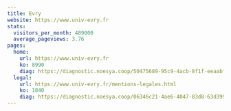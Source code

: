 ```yaml
---
title: Evry
website: https://www.univ-evry.fr
stats:
  visitors_per_month: 489000
  average_pageviews: 3.76
pages:
  home: 
    url: https://www.univ-evry.fr
    ko: 8990
    diag: https://diagnostic.noesya.coop/50475689-95c9-4acb-8f1f-eeaabfd94d25
  legal: 
    url: https://www.univ-evry.fr/mentions-legales.html
    ko: 1840
    diag: https://diagnostic.noesya.coop/06346c21-4ae6-4047-83d8-63d399642928
---
```


